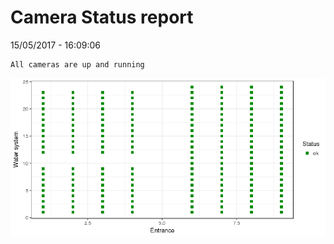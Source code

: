 Camera Status report
================
15/05/2017 - 16:09:06

    All cameras are up and running

![](camreport_files/figure-markdown_github/unnamed-chunk-2-1.png)
